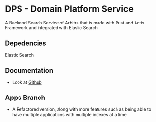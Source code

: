 # DPS - Domain Platform Service
A Backend Search Service of Arbitra that is made with Rust and Actix Framework and integrated with Elastic Search.

## Depedencies
Elastic Search

## Documentation
- Look at [Github](https://github.com/Search-and-Discovery-Management/arbitra-backend/blob/main/api_contract.md)

## Apps Branch
- A Refactored version, along with more features such as being able to have multiple applications with multiple indexes at a time
